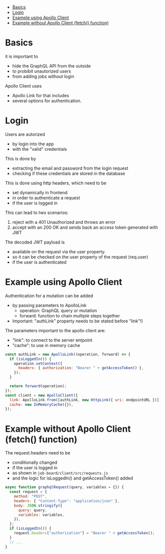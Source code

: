 - [Basics](#basics)
- [Login](#login)
- [Example using Apollo Client](#example-using-apollo-client)
- [Example without Apollo Client (fetch() function)](#example-without-apollo-client-fetch-function)

# Basics

it is important to

- hide the GraphQL API from the outside
- to probibit unautorized users
- from adding jobs without login

Apollo Client uses

- Apollo Link for that includes
- several options for authentication.

# Login

Users are autorized

- by login into the app
- with the "valid" credentials

This is done by

- extracting the email and password from the login request
- checking if these credentials are stored in the database

This is done using http headers, which need to be

- set dynamically in frontend
- in order to authenticate a request
- if the user is logged in

This can lead to two scenarios:

1. reject with a 401 Unauthorized and throws an error
2. accept with an 200 OK and sends back an access token generated with JWT

The decoded JWT payload is

- available on the request via the user property.
- so it can be checked on the user property of the request (req.user)
- if the user is authenticated

# Example using Apollo Client

Authentication for a mutation can be added

- by passing parameters to ApolloLink
  - operation: GraphQL query or mutation
  - forward: function to chain multiple steps together
- Important: "authLink" property needs to be stated before "link"!)

The parameters important to the apollo client are:

- "link": to connect to the server entpoint
- "cache": to use in memory cache

```javascript
const authLink = new ApolloLink((operation, forward) => {
  if (isLoggedIn()) {
    operation.setContext({
      headers: { authorization: "Bearer " + getAccessToken() },
    });
  }

  return forward(operation);
});
const client = new ApolloClient({
  link: ApolloLink.from([authLink, new HttpLink({ uri: endpointURL })]),
  cache: new InMemoryCache({}),
});
```

# Example without Apollo Client (fetch() function)

The request.headers need to be

- conditionally changed
- if the user is logged in
- as shown in `job-board/client/src/requests.js`
- and the logic for isLoggedIn() and getAccessToken() added

```javascript
async function graphqlRequest(query, variables = {}) {
  const request = {
    method: "POST",
    headers: { "Content-Type": "application/json" },
    body: JSON.stringify({
      query: query,
      variables: variables,
    }),
  };
  if (isLoggedIn()) {
    request.headers["authorization"] = "Bearer " + getAccessToken();
  }
  // ...
}
```
